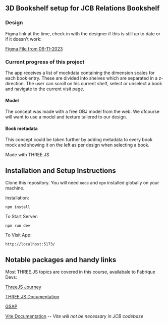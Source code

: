 ## 3D Bookshelf setup for JCB Relations Bookshelf

### Design

Figma link at the time, check in with the designer if this is still up to date or if it doesn't work:

[Figma File from 06-11-2023](https://www.figma.com/file/L1P0NzqLHbkp02ZqP6Ah6o/Intermediary-Sprints---JCBL?type=design&node-id=2272-11143&mode=dev)

### Current progress of this project

The app receives a list of mockdata containing the dimension scales for each book entry. These are divided into shelves which are separated in a z-direction. The user can scroll on his current shelf, select or unselect a book and navigate to the current visit page.

#### Model

The concept was made with a free OBJ model from the web. We ofcourse will want to use a model and texture tailered to our design.

#### Book metadata

This concept could be taken further by adding metadata to every book mock and showing it on the left as per design when selecting a book.

Made with THREE.JS

## Installation and Setup Instructions

Clone this repository. You will need `node` and `npm` installed globally on your machine.

Installation:

`npm install`

To Start Server:

`npm run dev`

To Visit App:

`http://localhost:5173/`

## Notable packages and handy links

Most THREE.JS topics are covered in this course, availabale to Fabrique Devs:

[ThreeJS Journey](https://threejs-journey.com/)

[THREE.JS Documentation](https://threejs.org/)

[GSAP](https://gsap.com/docs/v3/)

[Vite Documentation](https://vitejs.dev/) -- _Vite will not be necessary in JCB codebase_
